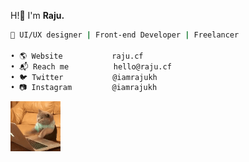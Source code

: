 
H!👋 I'm **Raju.**
```sh
🚀 UI/UX designer | Front-end Developer | Freelancer

• 🌎 Website           raju.cf
• 📬 Reach me          hello@raju.cf
• 🐦 Twitter           @iamrajukh
• 📷 Instagram         @iamrajukh
```

<img src="https://github.com/iamrajukh/iamrajukh/blob/main/assets/tenor.gif" width="80" height="80"/>
